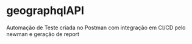 # geographqlAPI
Automação de Teste criada no Postman com integração em CI/CD pelo newman e geração de report 
